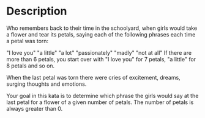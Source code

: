 # Description

Who remembers back to their time in the schoolyard, when girls would take a flower and tear its petals, saying each of the following phrases each time a petal was torn:

"I love you"
"a little"
"a lot"
"passionately"
"madly"
"not at all"
If there are more than 6 petals, you start over with "I love you" for 7 petals, "a little" for 8 petals and so on.

When the last petal was torn there were cries of excitement, dreams, surging thoughts and emotions.

Your goal in this kata is to determine which phrase the girls would say at the last petal for a flower of a given number of petals. The number of petals is always greater than 0.
